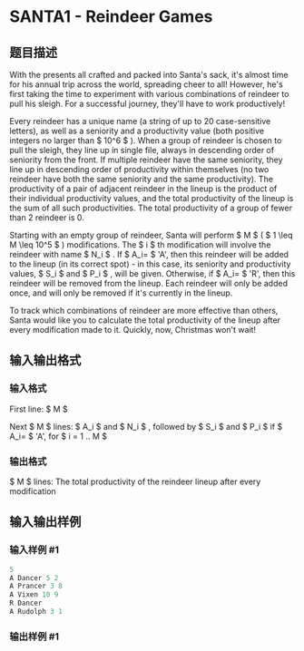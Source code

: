 # SANTA1 - Reindeer Games

## 题目描述

With the presents all crafted and packed into Santa's sack, it's almost time for his annual trip across the world, spreading cheer to all! However, he's first taking the time to experiment with various combinations of reindeer to pull his sleigh. For a successful journey, they'll have to work productively!

Every reindeer has a unique name (a string of up to 20 case-sensitive letters), as well as a seniority and a productivity value (both positive integers no larger than $ 10^6 $ ). When a group of reindeer is chosen to pull the sleigh, they line up in single file, always in descending order of seniority from the front. If multiple reindeer have the same seniority, they line up in descending order of productivity within themselves (no two reindeer have both the same seniority and the same productivity). The productivity of a pair of adjacent reindeer in the lineup is the product of their individual productivity values, and the total productivity of the lineup is the sum of all such productivities. The total productivity of a group of fewer than 2 reindeer is 0.

Starting with an empty group of reindeer, Santa will perform $ M $ ( $ 1 \leq M \leq 10^5 $ ) modifications. The $ i $ th modification will involve the reindeer with name $ N_i $ . If $ A_i= $ 'A', then this reindeer will be added to the lineup (in its correct spot) - in this case, its seniority and productivity values, $ S_i $ and $ P_i $ , will be given. Otherwise, if $ A_i= $ 'R', then this reindeer will be removed from the lineup. Each reindeer will only be added once, and will only be removed if it's currently in the lineup.

To track which combinations of reindeer are more effective than others, Santa would like you to calculate the total productivity of the lineup after every modification made to it. Quickly, now, Christmas won't wait!

## 输入输出格式

### 输入格式

First line: $ M $

Next $ M $ lines: $ A_i $ and $ N_i $ , followed by $ S_i $ and $ P_i $ if $ A_i= $ 'A', for $ i = 1 .. M $

### 输出格式

 $ M $ lines: The total productivity of the reindeer lineup after every modification

## 输入输出样例

### 输入样例 #1

```cpp
5
A Dancer 5 2
A Prancer 3 8
A Vixen 10 9
R Dancer
A Rudolph 3 1
```


### 输出样例 #1

```cpp

```
